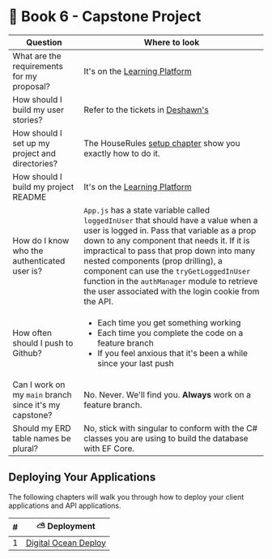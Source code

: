 # 🚀 Book 6 - Capstone Project

| Question | Where to look |
|---|---|
| What are the requirements for my proposal? | It's on the [Learning Platform](https://learning.nss.team/) |
| How should I build my user stories? | Refer to the tickets in [Deshawn's](../book-2-web-apis/chapters/deshawns-user-stories.md) |
| How should I set up my project and directories? | The HouseRules [setup chapter](../book-4-controllers/chapters/house-rules-setup.md) show you exactly how to do it. |
| How should I build my project README | It's on the [Learning Platform](https://learning.nss.team/) |
| How do I know who the authenticated user is? | `App.js` has a state variable called `loggedInUser` that should have a value when a user is logged in. Pass that variable as a prop down to any component that needs it. If it is impractical to pass that prop down into many nested components (prop drilling), a component can use the `tryGetLoggedInUser` function in the `authManager` module to retrieve the user associated with the login cookie from the API.|
| How often should I push to Github? | <ul><li>Each time you get something working</li><li>Each time you complete the code on a feature branch</li><li>If you feel anxious that it's been a while since your last push</li></ul>  |
| Can I work on my `main` branch since it's my capstone? | No. Never. We'll find you. **Always** work on a feature branch. |
| Should my ERD table names be plural? | No, stick with singular to conform with the C# classes you are using to build the database with EF Core. |

## Deploying Your Applications

The following chapters will walk you through how to deploy your client applications and API applications.

| # | ⛅️ Deployment  |
|--|--|
| 1 | [Digital Ocean Deploy]() |